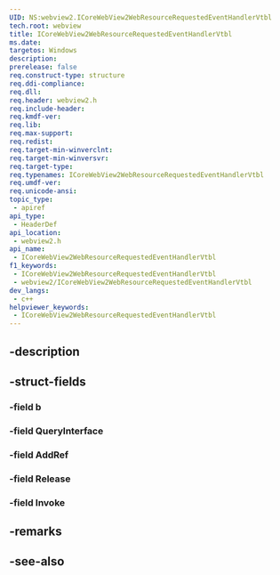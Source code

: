 ```yaml
---
UID: NS:webview2.ICoreWebView2WebResourceRequestedEventHandlerVtbl
tech.root: webview
title: ICoreWebView2WebResourceRequestedEventHandlerVtbl
ms.date: 
targetos: Windows
description: 
prerelease: false
req.construct-type: structure
req.ddi-compliance: 
req.dll: 
req.header: webview2.h
req.include-header: 
req.kmdf-ver: 
req.lib: 
req.max-support: 
req.redist: 
req.target-min-winverclnt: 
req.target-min-winversvr: 
req.target-type: 
req.typenames: ICoreWebView2WebResourceRequestedEventHandlerVtbl
req.umdf-ver: 
req.unicode-ansi: 
topic_type:
 - apiref
api_type:
 - HeaderDef
api_location:
 - webview2.h
api_name:
 - ICoreWebView2WebResourceRequestedEventHandlerVtbl
f1_keywords:
 - ICoreWebView2WebResourceRequestedEventHandlerVtbl
 - webview2/ICoreWebView2WebResourceRequestedEventHandlerVtbl
dev_langs:
 - c++
helpviewer_keywords:
 - ICoreWebView2WebResourceRequestedEventHandlerVtbl
---
```


## -description

## -struct-fields

### -field b

### -field QueryInterface

### -field AddRef

### -field Release

### -field Invoke

## -remarks

## -see-also

